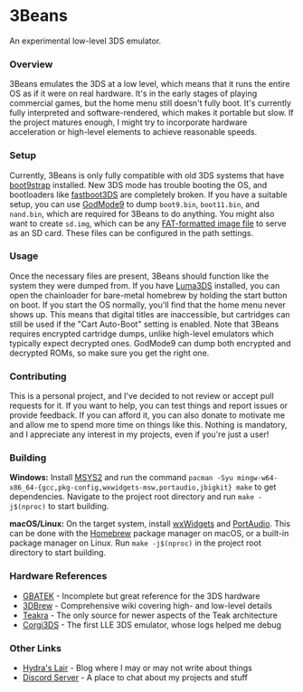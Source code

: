 # 3Beans
An experimental low-level 3DS emulator.

### Overview
3Beans emulates the 3DS at a low level, which means that it runs the entire OS as if it were on real hardware. It's in
the early stages of playing commercial games, but the home menu still doesn't fully boot. It's currently fully
interpreted and software-rendered, which makes it portable but slow. If the project matures enough, I might try to
incorporate hardware acceleration or high-level elements to achieve reasonable speeds.

### Setup
Currently, 3Beans is only fully compatible with old 3DS systems that have
[boot9strap](https://github.com/SciresM/boot9strap) installed. New 3DS mode has trouble booting the OS, and bootloaders
like [fastboot3DS](https://github.com/derrekr/fastboot3DS) are completely broken. If you have a suitable setup, you can
use [GodMode9](https://github.com/d0k3/GodMode9) to dump `boot9.bin`, `boot11.bin`, and `nand.bin`, which are required
for 3Beans to do anything. You might also want to create `sd.img`, which can be any
[FAT-formatted image file](https://kuribo64.net/get.php?id=mRJJ5GggXOPbKUMZ) to serve as an SD card. These files can be
configured in the path settings.

### Usage
Once the necessary files are present, 3Beans should function like the system they were dumped from. If you have
[Luma3DS](https://github.com/LumaTeam/Luma3DS) installed, you can open the chainloader for bare-metal homebrew by
holding the start button on boot. If you start the OS normally, you'll find that the home menu never shows up. This
means that digital titles are inaccessible, but cartridges can still be used if the "Cart Auto-Boot" setting is enabled.
Note that 3Beans requires encrypted cartridge dumps, unlike high-level emulators which typically expect decrypted ones.
GodMode9 can dump both encrypted and decrypted ROMs, so make sure you get the right one.

### Contributing
This is a personal project, and I've decided to not review or accept pull requests for it. If you want to help, you can
test things and report issues or provide feedback. If you can afford it, you can also donate to motivate me and allow me
to spend more time on things like this. Nothing is mandatory, and I appreciate any interest in my projects, even if
you're just a user!

### Building
**Windows:** Install [MSYS2](https://www.msys2.org) and run the command
`pacman -Syu mingw-w64-x86_64-{gcc,pkg-config,wxwidgets-msw,portaudio,jbigkit} make` to get dependencies. Navigate to
the project root directory and run `make -j$(nproc)` to start building.

**macOS/Linux:** On the target system, install [wxWidgets](https://www.wxwidgets.org) and
[PortAudio](https://www.portaudio.com). This can be done with the [Homebrew](https://brew.sh) package manager on macOS,
or a built-in package manager on Linux. Run `make -j$(nproc)` in the project root directory to start building.

### Hardware References
* [GBATEK](https://problemkaputt.de/gbatek.htm) - Incomplete but great reference for the 3DS hardware
* [3DBrew](https://www.3dbrew.org) - Comprehensive wiki covering high- and low-level details
* [Teakra](https://github.com/wwylele/teakra) - The only source for newer aspects of the Teak architecture
* [Corgi3DS](https://github.com/PSI-Rockin/Corgi3DS) - The first LLE 3DS emulator, whose logs helped me debug

### Other Links
* [Hydra's Lair](https://hydr8gon.github.io) - Blog where I may or may not write about things
* [Discord Server](https://discord.gg/JbNz7y4) - A place to chat about my projects and stuff
